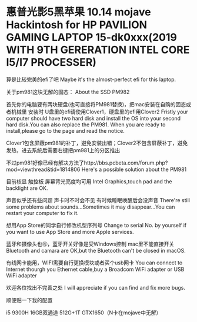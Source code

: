 # 惠普光影5黑苹果 10.14 mojave  Hackintosh for HP PAVILION GAMING LAPTOP 15-dk0xxx(2019 WITH 9TH GERERATION INTEL CORE I5/I7 PROCESSER)
算是比较完美的efi了吧    Maybe it's the almost-perfect efi for this laptop.

关于pm981这块无解的固态：    About the SSD PM982

首先你的电脑要有两块硬盘(也可直接将PM981替换)，把mac安装在自购的固态或者机械里 安装时 U盘里的efi请使用Clover1，硬盘里的efi用Clover2
Fristly your computer should have two hard disk and install the OS into your second hard disk.You can also replace the PM981.
When you are ready to install,please go to the  page and read the notice.

Clover1包含屏蔽pm981的补丁，避免安装出错；Clover2不包含屏蔽补丁，避免发热，进去系统后需要右键把pm981上的分区推出

不过pm981好像已经有解决方法了http://bbs.pcbeta.com/forum.php?mod=viewthread&tid=1814806  Here's a possible solution about the PM981

目前核显 触控板 屏幕背光亮度均可用  Intel Graphics,touch pad and the backlight are OK.

声音似乎还有些问题 声卡时不时会不见 有时候睡眠唤醒后会没声音  There're still some problems about sounds...Sometimes it may disappear...You can restart your computer to fix it.

想用App Store的同学自行修改机型序列号  Change to serial No. by yourself if you want to use App Store and more Apple services.

蓝牙和摄像头也🉑，蓝牙开关好像是受Windows控制 mac里不能直接开关  Bluetooth and camara are OK,but the Bluetooth can't be closed in macOS.

有线网卡能用，WIFI需要自行更换模块或者买个usb网卡  You can connect to Internet thourgh you Ethernet cable,buy a Broadcom 
WiFi adapter or USB WiFi adapter

欢迎各位找出不完善之处 I will appreciate if you can find and fix more bugs.

顺便贴一下我的配置

i5 9300H  16GB双通道 512G+1T GTX1650（N卡在mojave中无解）
